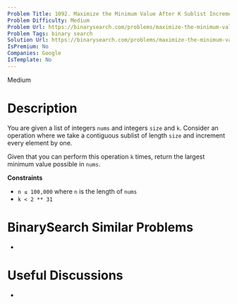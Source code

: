 ```yaml
---
Problem Title: 1092. Maximize the Minimum Value After K Sublist Increments
Problem Difficulty: Medium
Problem Url: https://binarysearch.com/problems/maximize-the-minimum-value-after-k-sublist-increments/
Problem Tags: binary search
Solution Url: https://binarysearch.com/problems/maximize-the-minimum-value-after-k-sublist-increments/solutions/
IsPremium: No
Companies: Google
IsTemplate: No
---
```


<span style="color: ;">Medium</span>

# Description

You are given a list of integers `nums` and integers `size` and `k`. Consider an operation where we take a contiguous sublist of length `size` and increment every element by one.

Given that you can perform this operation `k` times, return the largest minimum value possible in `nums`.

**Constraints**
- `n ≤ 100,000` where `n` is the length of `nums`
- `k < 2 ** 31`

# BinarySearch Similar Problems

- []()

# Useful Discussions

- []()
